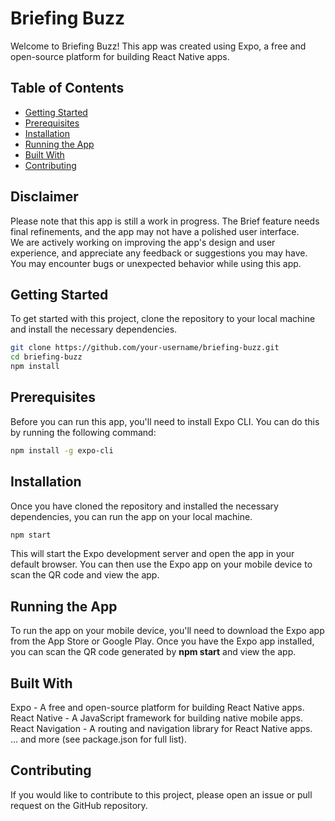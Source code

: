 # Briefing Buzz

Welcome to Briefing Buzz! This app was created using Expo, a free and open-source platform for building React Native apps.

## Table of Contents

- [Getting Started](#getting-started)
- [Prerequisites](#prerequisites)
- [Installation](#installation)
- [Running the App](#running-the-app)
- [Built With](#built-with)
- [Contributing](#contributing)

## Disclaimer
Please note that this app is still a work in progress. The Brief feature needs final refinements, and the app may not have a polished user interface.<br />
We are actively working on improving the app's design and user experience, and appreciate any feedback or suggestions you may have.<br /> 
You may encounter bugs or unexpected behavior while using this app.<br />

## Getting Started

To get started with this project, clone the repository to your local machine and install the necessary dependencies.<br />
```bash
git clone https://github.com/your-username/briefing-buzz.git
cd briefing-buzz
npm install
```

## Prerequisites
Before you can run this app, you'll need to install Expo CLI. You can do this by running the following command:
```bash
npm install -g expo-cli
```

## Installation
Once you have cloned the repository and installed the necessary dependencies, you can run the app on your local machine.
```bash
npm start
```
This will start the Expo development server and open the app in your default browser. You can then use the Expo app on your mobile device to scan the QR code and view the app.<br />

## Running the App
To run the app on your mobile device, you'll need to download the Expo app from the App Store or Google Play. Once you have the Expo app installed, you can scan the QR code generated by **npm start** and view the app.<br />

## Built With
Expo - A free and open-source platform for building React Native apps.<br />
React Native - A JavaScript framework for building native mobile apps.<br />
React Navigation - A routing and navigation library for React Native apps.<br />
... and more (see package.json for full list).

## Contributing
If you would like to contribute to this project, please open an issue or pull request on the GitHub repository.


